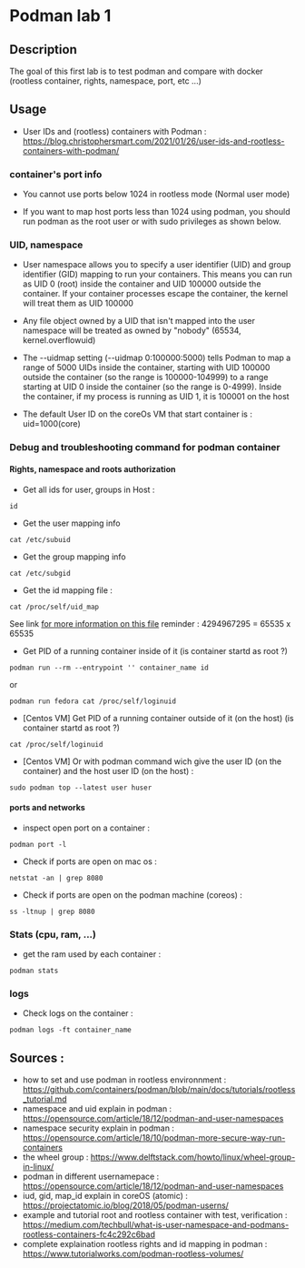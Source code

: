 # Podman lab 1

## Description 

The goal of this first lab is to test podman and compare with docker (rootless container, rights, namespace, port, etc ...)

## Usage 

- User IDs and (rootless) containers with Podman : https://blog.christophersmart.com/2021/01/26/user-ids-and-rootless-containers-with-podman/


### container's port info
- You cannot use ports below 1024 in rootless mode (Normal user mode)

- If you want to map host ports less than 1024 using podman, you should run podman as the root user or with sudo privileges as shown below.

### UID, namespace 

- User namespace allows you to specify a user identifier (UID) and group identifier (GID) mapping to run your containers. This means you can run as UID 0 (root) inside the container and UID 100000 outside the container. If your container processes escape the container, the kernel will treat them as UID 100000

- Any file object owned by a UID that isn't mapped into the user namespace will be treated as owned by "nobody" (65534, kernel.overflowuid)

- The --uidmap setting (--uidmap 0:100000:5000) tells Podman to map a range of 5000 UIDs inside the container, starting with UID 100000 outside the container (so the range is 100000-104999) to a range starting at UID 0 inside the container (so the range is 0-4999). Inside the container, if my process is running as UID 1, it is 100001 on the host

- The default User ID on the coreOs VM that start container is : uid=1000(core)

### Debug and troubleshooting command for podman container

#### Rights, namespace and roots authorization 

- Get all ids for user, groups in Host : 
```
id
```

- Get the user mapping info
```
cat /etc/subuid
```

- Get the group mapping info
```
cat /etc/subgid
```

- Get the id mapping file :
```
cat /proc/self/uid_map
```
See link [for more information on this file](https://projectatomic.io/blog/2018/05/podman-userns/)
reminder : 4294967295 = 65535 x 65535

- Get PID of a running container inside of it (is container startd as root ?)
```
podman run --rm --entrypoint '' container_name id
```
or 
```
podman run fedora cat /proc/self/loginuid
```

- [Centos VM] Get PID of a running container outside of it (on the host) (is container startd as root ?)
```
cat /proc/self/loginuid
```

- [Centos VM] Or with podman command wich give the user ID (on the container) and the host user ID (on the host) :
```
sudo podman top --latest user huser
```

#### ports and networks

- inspect open port on a container :
```
podman port -l
```

- Check if ports are open on mac os : 
```
netstat -an | grep 8080
```

- Check if ports are open on the podman machine (coreos) : 
```
ss -ltnup | grep 8080
```

### Stats (cpu, ram, ...)

- get the ram used by each container :
```
podman stats
```

### logs 

- Check logs on the container :
```
podman logs -ft container_name
```

## Sources :

- how to set and use podman in rootless environnment : https://github.com/containers/podman/blob/main/docs/tutorials/rootless_tutorial.md
- namespace and uid explain in podman : https://opensource.com/article/18/12/podman-and-user-namespaces
- namespace security explain in podman : https://opensource.com/article/18/10/podman-more-secure-way-run-containers 
- the wheel group : https://www.delftstack.com/howto/linux/wheel-group-in-linux/
- podman in different usernamepace : https://opensource.com/article/18/12/podman-and-user-namespaces
- iud, gid, map_id explain in coreOS (atomic) : https://projectatomic.io/blog/2018/05/podman-userns/
- example and tutorial root and rootless container with test, verification : https://medium.com/techbull/what-is-user-namespace-and-podmans-rootless-containers-fc4c292c6bad
- complete explaination rootless rights and id mapping in podman : https://www.tutorialworks.com/podman-rootless-volumes/